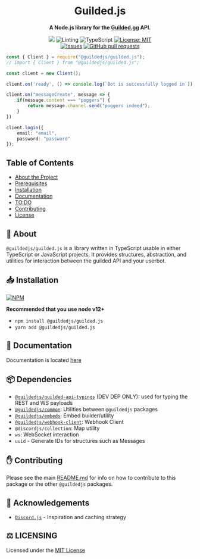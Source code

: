 <div align="center">
<h1>Guilded.js</h1>
<p><b>A Node.js library for the <a href="https://www.guilded.gg/">Guilded.gg</a> API.</b></p>
<p>
    <a href="https://discord.gg/jf66UUN"><img src="https://img.shields.io/discord/732714723744940032.svg?label=&logo=discord&logoColor=ffffff&color=7389D8&labelColor=6A7EC2 "></a>
    <img src="https://github.com/zaida04/guilded.js/workflows/Linting/badge.svg" alt="Linting">
    <img src="https://github.com/zaida04/guilded.js/workflows/TypeScript/badge.svg" alt="TypeScript">
    <a href="https://opensource.org/licenses/MIT"><img src="https://img.shields.io/badge/License-MIT-yellow.svg" alt="License: MIT"></a><br>
    <a href="https://github.com/zaida04/guilded.js/issues"><img src="https://img.shields.io/github/issues-raw/zaida04/guilded.js.svg?maxAge=25000" alt="Issues"></a>
    <a href="https://github.com/zaida04/guilded.js/pulls"><img src="https://img.shields.io/github/issues-pr/zaida04/guilded.js.svg?style=flat" alt="GitHub pull requests"></a><br>
</p>
</div>

```ts
const { Client } = require("@guildedjs/guilded.js");
// import { Client } from "@guildedjs/guilded.js";

const client = new Client();

client.on('ready', () => console.log(`Bot is successfully logged in`));

client.on("messageCreate", message => {
    if(message.content === "poggers") {
        return message.channel.send("poggers indeed");
    }
})

client.login({
    email: "email",
    password: "password"
});
```

## Table of Contents
* [About the Project](#about)
* [Prerequisites](#prerequisites)
* [Installation](#installation)
* [Documentation](#documentation)
* [TO:DO](#todo)
* [Contributing](#contributing)
* [License](#LICENSING)

## 📝 About
`@guildedjs/guilded.js` is a library written in TypeScript usable in either TypeScript or JavaScript projects. It provides structures, abstraction, and utilities for interaction between the guilded API and your userbot.

## 📥 Installation

<a href="https://npmjs.org/package/@guildedjs/guilded.js"><img src="https://nodei.co/npm/@guildedjs/guilded.js.png" alt="NPM"></a>

**Recommended that you use node v12+**
- `npm install @guildedjs/guilded.js`  
- `yarn add @guildedjs/guilded.js`

## 📃 Documentation
Documentation is located [here](https://guilded.js.org)

## 📦 Dependencies
- [`@guildedjs/guilded-api-typings`](https://github.com/zaida04/guilded.js/tree/main/packages/guilded-api-typings) (DEV DEP ONLY): used for typing the REST and WS payloads
- [`@guildedjs/common`](https://github.com/zaida04/guilded.js/tree/main/packages/common): Utilities between `@guildedjs` packages
- [`@guildedjs/embeds`](https://github.com/zaida04/guilded.js/tree/main/packages/embeds): Embed builder/utility
- [`@guildedjs/webhook-client`](https://github.com/zaida04/guilded.js/tree/main/packages/webhook-client): Webhook Client
- `@discordjs/collection`: Map utility
- `ws`: WebSocket interaction
- `uuid` - Generate IDs for structures such as Messages

## ✋ Contributing
Please see the main [README.md](https://github.com/zaida04/guilded.js) for info on how to contribute to this package or the other `@guildedjs` packages.

## 🤝 Acknowledgements
- [`Discord.js`](https://discord.js.org/#/) - Inspiration and caching strategy
  
## ⚖️ LICENSING
Licensed under the [MIT License](https://github.com/zaida04/guilded.js/blob/main/LICENSE)  
